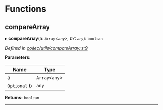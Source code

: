 

# Functions

<a id="comparearray"></a>

##  compareArray

▸ **compareArray**(a: *`Array`<`any`>*, b?: *`any`*): `boolean`

*Defined in [codec/utils/compareArray.ts:9](https://github.com/polkadot-js/api/blob/4f9aecc/packages/types/src/codec/utils/compareArray.ts#L9)*

**Parameters:**

| Name | Type |
| ------ | ------ |
| a | `Array`<`any`> |
| `Optional` b | `any` |

**Returns:** `boolean`

___

